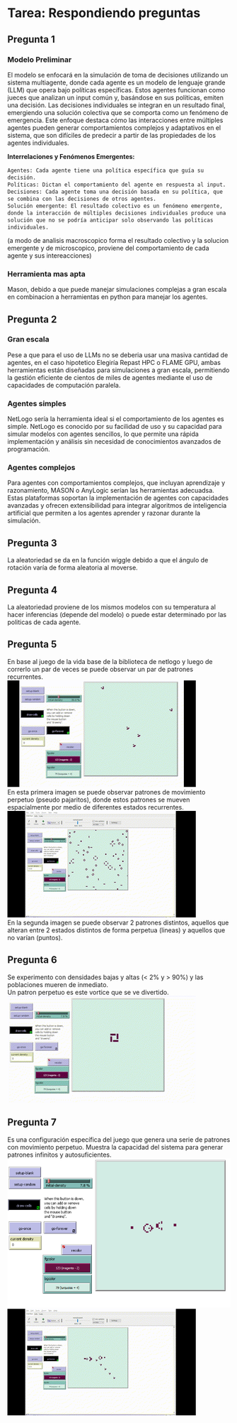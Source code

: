 # Tarea: Respondiendo preguntas 
## Pregunta 1
### Modelo Preliminar
El modelo se enfocará en la simulación de toma de decisiones utilizando un sistema multiagente, donde cada agente es un modelo de lenguaje grande (LLM) que opera bajo políticas específicas. Estos agentes funcionan como jueces que analizan un input común y, basándose en sus políticas, emiten una decisión. Las decisiones individuales se integran en un resultado final, emergiendo una solución colectiva que se comporta como un fenómeno de emergencia. Este enfoque destaca cómo las interacciones entre múltiples agentes  pueden generar comportamientos complejos y adaptativos en el sistema, que son difíciles de predecir a partir de las propiedades de los agentes individuales.

**Interrelaciones y Fenómenos Emergentes:**

    Agentes: Cada agente tiene una política específica que guía su decisión.
    Políticas: Dictan el comportamiento del agente en respuesta al input.
    Decisiones: Cada agente toma una decisión basada en su política, que se combina con las decisiones de otros agentes.
    Solución emergente: El resultado colectivo es un fenómeno emergente, donde la interacción de múltiples decisiones individuales produce una solución que no se podría anticipar solo observando las políticas individuales.
(a modo de analisis macroscopico forma el resultado colectivo y la solucion emergente y de microscopico, proviene del comportamiento de cada agente y sus intereacciones)

### Herramienta mas apta
Mason, debido a que puede manejar simulaciones complejas a gran escala en combinacion a herramientas en python para manejar los agentes.
## Pregunta 2
### Gran escala
Pese a que para el uso de LLMs no se deberia usar una masiva cantidad de agentes, en el caso hipotetico Elegiría Repast HPC o FLAME GPU, ambas herramientas están diseñadas para simulaciones a gran escala, permitiendo la gestión eficiente de cientos de miles de agentes mediante el uso de capacidades de computación paralela.
### Agentes simples
NetLogo sería la herramienta ideal si el comportamiento de los agentes es simple. NetLogo es conocido por su facilidad de uso y su capacidad para simular modelos con agentes sencillos, lo que permite una rápida implementación y análisis sin necesidad de conocimientos avanzados de programación.
### Agentes complejos
Para agentes con comportamientos complejos, que incluyan aprendizaje y razonamiento, MASON o AnyLogic serían las herramientas adecuadsa. Estas plataformas soportan la implementación de agentes con capacidades avanzadas y ofrecen extensibilidad para integrar algoritmos de inteligencia artificial que permiten a los agentes aprender y razonar durante la simulación.
## Pregunta 3
La aleatoriedad se da en la función wiggle debido a que el ángulo de rotación varía de forma aleatoria al moverse.
## Pregunta 4
La aleatoriedad proviene de los mismos modelos con su temperatura al hacer inferencias (depende del modelo) o puede estar determinado por las politicas de cada agente.
## Pregunta 5
En base al juego de la vida base de la biblioteca de netlogo y luego de correrlo un par de veces se puede observar un par de patrones recurrentes.\
![alt text](<life game - Made with Clipchamp.gif>)\
En esta primera imagen se puede observar patrones de movimiento perpetuo (pseudo pajaritos), donde estos patrones se mueven espacialmente por medio de diferentes estados recurrentes.\
![alt text](<life 2 - Made with Clipchamp.gif>)\
En la segunda imagen se puede observar 2 patrones distintos, aquellos que alteran entre 2 estados distintos de forma perpetua (lineas) y aquellos que no varían (puntos).
## Pregunta 6
Se experimento con densidades bajas y altas (< 2% y > 90%) y las poblaciones mueren de inmediato.\
Un patron perpetuo es este vortice que se ve divertido.\
![alt text](<fun figure 1 - Made with Clipchamp.gif>)
## Pregunta 7
Es una configuración específica del juego que genera una serie de patrones con movimiento perpetuo. Muestra la capacidad del sistema para generar patrones infinitos y autosuficientes.
![alt text](image-1.png)
![alt text](<glider - Made with Clipchamp.gif>)